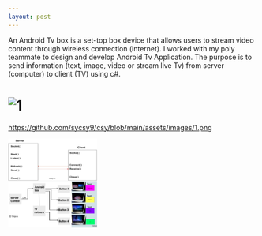 ```yaml
---
layout: post
---
```

An Android Tv box is a set-top box device that allows users to stream video content through wireless connection (internet). I worked with my poly teammate to design and develop Android Tv Application. The purpose is to send information (text, image, video or stream live Tv) from server (computer) to client (TV) using c#.

# ![1](https://github.com/sycsy/csy/assets/48885389/b672e05d-47ad-41d6-9454-1704b5f49e2a)

https://github.com/sycsy9/csy/blob/main/assets/images/1.png

<img src="./assets/images/1.png" width=180 height=180>
